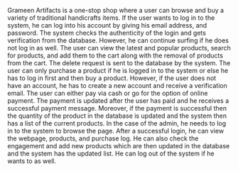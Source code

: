 Grameen Artifacts is a one-stop shop where a user can browse and buy a variety of traditional handicrafts items. If the user wants to log in to the system, he can log into his account by giving his email address, and password. The system checks the authenticity of the login and gets verification from the database. However, he can continue surfing if he does not log in as well. The user can view the latest and popular products, search for products, and add them to the cart along with the removal of products from the cart. The delete request is sent to the database by the system. The user can only purchase a product if he is logged in to the system or else he has to log in first and then buy a product. However, if the user does not have an account, he has to create a new account and receive a verification email. The user can either pay via cash or go for the option of online payment. The payment is updated after the user has paid and he receives a successful payment message. Moreover, if the payment is successful then the quantity of the product in the database is updated and the system then has a list of the current products. In the case of the admin, he needs to log in to the system to browse the page. After a successful login, he can view the webpage, products, and purchase log. He can also check the engagement and add new products which are then updated in the database and the system has the updated list. He can log out of the system if he wants to as well. 

